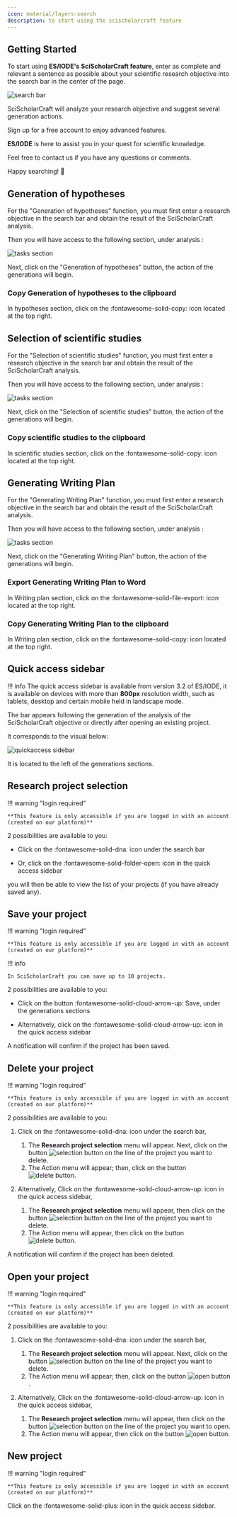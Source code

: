 ```yaml
---
icon: material/layers-search
description: to start using the scischolarcraft feature
---
```


## **Getting Started**

To start using __ES/IODE's SciScholarCraft feature__, enter as complete and relevant a sentence as possible about your scientific research objective into the search bar in the center of the page.

![search bar](assets/searchbar.png)

SciScholarCraft will analyze your research objective and suggest several generation actions.

Sign up for a free account to enjoy advanced features.

__ES/IODE__ is here to assist you in your quest for scientific knowledge. 

Feel free to contact us if you have any questions or comments. 

Happy searching! :rocket:

## **Generation of hypotheses**

For the "Generation of hypotheses" function, you must first enter a research objective in the search bar and obtain the result of the SciScholarCraft analysis.

Then you will have access to the following section, under analysis :

![tasks section](assets/tasks-section.png)

Next, click on the "Generation of hypotheses" button, the action of the generations will begin.

### **Copy Generation of hypotheses to the clipboard**

In hypotheses section, click on the :fontawesome-solid-copy: icon located at the top right.

## **Selection of scientific studies**

For the "Selection of scientific studies" function, you must first enter a research objective in the search bar and obtain the result of the SciScholarCraft analysis.

Then you will have access to the following section, under analysis :

![tasks section](assets/tasks-section.png)

Next, click on the "Selection of scientific studies" button, the action of the generations will begin.

### **Copy scientific studies to the clipboard**

In scientific studies section, click on the :fontawesome-solid-copy: icon located at the top right.

## **Generating Writing Plan**

For the "Generating Writing Plan" function, you must first enter a research objective in the search bar and obtain the result of the SciScholarCraft analysis.

Then you will have access to the following section, under analysis :

![tasks section](assets/tasks-section.png)

Next, click on the "Generating Writing Plan" button, the action of the generations will begin.

### **Export Generating Writing Plan to Word**

In Writing plan section, click on the :fontawesome-solid-file-export: icon located at the top right.

### **Copy Generating Writing Plan to the clipboard**

In Writing plan section, click on the :fontawesome-solid-copy: icon located at the top right.

## **Quick access sidebar**

!!! info
    The quick access sidebar is available from version 3.2 of ES/IODE, it is available on devices with more than **800px** resolution width, such as tablets, desktop and certain mobile held in landscape mode.

The bar appears following the generation of the analysis of the SciScholarCraft objective or directly after opening an existing project.

It corresponds to the visual below:

![quickaccess sidebar](assets/quickaccess-sidebar.png)

It is located to the left of the generations sections.

## **Research project selection**

!!! warning "login required"

    **This feature is only accessible if you are logged in with an account (created on our platform)**

2 possibilities are available to you:

- Click on the :fontawesome-solid-dna: icon under the search bar

- Or, click on the :fontawesome-solid-folder-open: icon in the quick access sidebar

you will then be able to view the list of your projects (if you have already saved any).

## **Save your project**

!!! warning "login required"

    **This feature is only accessible if you are logged in with an account (created on our platform)**

!!! info

    In SciScholarCraft you can save up to 10 projects.

2 possibilities are available to you:

- Click on the button :fontawesome-solid-cloud-arrow-up: Save,  under the generations sections

- Alternatively, click on the :fontawesome-solid-cloud-arrow-up: icon in the quick access sidebar

A notification will confirm if the project has been saved.



## **Delete your project**

!!! warning "login required"

    **This feature is only accessible if you are logged in with an account (created on our platform)**

2 possibilities are available to you:

1.  Click on the :fontawesome-solid-dna: icon under the search bar, 
    1. The **Research project selection** menu will appear. Next, click on the button ![selection button](assets/selection-button.png) on the line of the project you want to delete.
    2. The Action menu will appear; then, click on the button ![delete button](assets/delete-button.png).


2. Alternatively, Click on the :fontawesome-solid-cloud-arrow-up: icon in the quick access sidebar,
    1. The **Research project selection** menu will appear, then click on the button ![selection button](assets/selection-button.png) on the line of the project you want to delete.
    2. The Action menu will appear, then click on the button ![delete button](assets/delete-button.png).

A notification will confirm if the project has been deleted.

## **Open your project**

!!! warning "login required"

    **This feature is only accessible if you are logged in with an account (created on our platform)**

2 possibilities are available to you:

1.  Click on the :fontawesome-solid-dna: icon under the search bar, 
    1. The **Research project selection** menu will appear. Next, click on the button ![selection button](assets/selection-button.png) on the line of the project you want to delete.
    2. The Action menu will appear; then, click on the button ![open button](assets/open-button.png).


2. Alternatively, Click on the :fontawesome-solid-cloud-arrow-up: icon in the quick access sidebar,
    1. The **Research project selection** menu will appear, then click on the button ![selection button](assets/selection-button.png) on the line of the project you want to open.
    2. The Action menu will appear, then click on the button ![open button](assets/open-button.png).

## **New project**

!!! warning "login required"

    **This feature is only accessible if you are logged in with an account (created on our platform)**


Click on the :fontawesome-solid-plus: icon in the quick access sidebar.